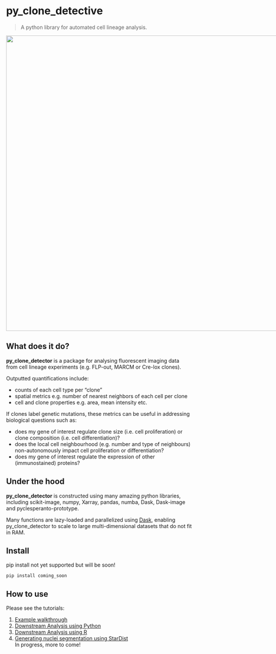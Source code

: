 # py_clone_detective
> A python library for automated cell lineage analysis.


<img src="docs/images/py_clone_detector_scheme.png" width="800" style="max-width: 800px">

## What does it do?

**py_clone_detector** is a package for analysing fluorescent imaging data from cell lineage experiments (e.g. FLP-out, MARCM or Cre-lox clones).

Outputted quantifications include:
- counts of each cell type per “clone”
- spatial metrics e.g. number of nearest neighbors of each cell per clone
- cell and clone properties e.g. area, mean intensity etc.

If clones label genetic mutations, these metrics can be useful in addressing biological questions such as:
- does my gene of interest regulate clone size (i.e. cell proliferation) or clone composition (i.e. cell differentiation)?
- does the local cell neighbourhood (e.g. number and type of neighbours) non-autonomously impact cell proliferation or differentiation? 
- does my gene of interest regulate the expression of other (immunostained) proteins?

## Under the hood

**py_clone_detector** is constructed using many amazing python libraries, including scikit-image, numpy, Xarray, pandas, numba, Dask, Dask-image and pyclesperanto-prototype.

Many functions are lazy-loaded and parallelized using [Dask](https://dask.org/), enabling py_clone_detector to scale to large multi-dimensional datasets that do not fit in RAM.

## Install

pip install not yet supported but will be soon!

`pip install coming_soon`

## How to use

Please see the tutorials:
1) [Example walkthrough](https://morriso1.github.io/py_clone_detective/Tutorial_Walkthrough.html)
2) [Downstream Analysis using Python](https://morriso1.github.io/py_clone_detective/Tutorial_Downstream_Analysis_Python.html)  
3) [Downstream Analysis using R](https://morriso1.github.io/py_clone_detective/Tutorial_Downstream_Analysis_R.html)  
4) [Generating nuclei segmentation using StarDist](https://morriso1.github.io/py_clone_detective/Tutorial_StarDist_Segmentation.html)  
In progress, more to come!
